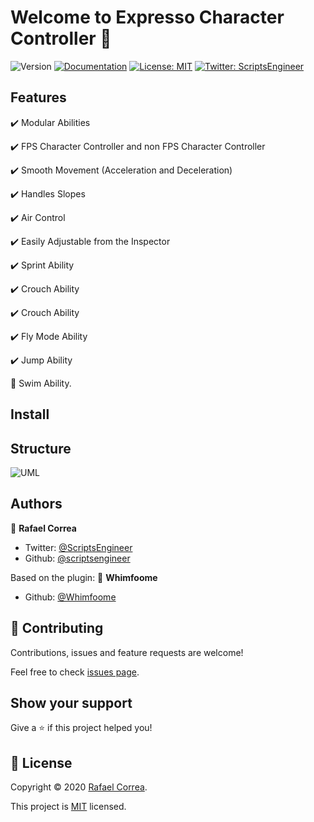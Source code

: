 # Welcome to Expresso Character Controller 👋
![Version](https://img.shields.io/badge/version-0.3.1-blue.svg?cacheSeconds=2592000)
[![Documentation](https://img.shields.io/badge/documentation-yes-brightgreen.svg)](todo-doc)
[![License: MIT](https://img.shields.io/badge/License-MIT-yellow.svg)](MIT)
[![Twitter: ScriptsEngineer](https://img.shields.io/twitter/follow/ScriptsEngineer.svg?style=social)](https://twitter.com/ScriptsEngineer)


## Features

✔️ Modular Abilities

✔️ FPS Character Controller and non FPS Character Controller

✔️ Smooth Movement (Acceleration and Deceleration)

✔️ Handles Slopes

✔️ Air Control

✔️ Easily Adjustable from the Inspector

✔️ Sprint Ability

✔️ Crouch Ability

✔️ Crouch Ability

✔️ Fly Mode Ability

✔️ Jump Ability

🔨 Swim Ability.


## Install


## Structure
![UML](https://raw.githubusercontent.com/wiki/ExpressoBits/character-controller/UML.png)

## Authors

👤 **Rafael Correa**
* Twitter: [@ScriptsEngineer](https://twitter.com/ScriptsEngineer)
* Github: [@scriptsengineer](https://github.com/scriptsengineer)

Based on the plugin:
👤 **Whimfoome**
* Github: [@Whimfoome](https://github.com/Whimfoome)

## 🤝 Contributing

Contributions, issues and feature requests are welcome!

Feel free to check [issues page](https://github.com/ExpressoBits/character-controller/issues).

## Show your support

Give a ⭐️ if this project helped you!


## 📝 License

Copyright © 2020 [Rafael Correa](https://github.com/scriptsengineer).

This project is [MIT](MIT) licensed.
